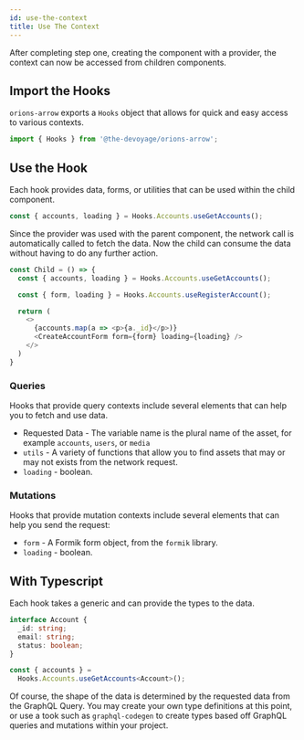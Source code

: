 ```yaml
---
id: use-the-context
title: Use The Context
---
```


After completing step one, creating the component with a provider, the context can now be accessed from children components. 

## Import the Hooks

`orions-arrow` exports a `Hooks` object that allows for quick and easy access to various contexts. 

```js
import { Hooks } from '@the-devoyage/orions-arrow';
```

## Use the Hook

Each hook provides data, forms, or utilities that can be used within the child component.

```js
const { accounts, loading } = Hooks.Accounts.useGetAccounts();
```

Since the provider was used with the parent component, the network call is automatically called to fetch the data. Now the child can consume the data without having to do any further action.

```js
const Child = () => {
  const { accounts, loading } = Hooks.Accounts.useGetAccounts();

  const { form, loading } = Hooks.Accounts.useRegisterAccount();

  return (
    <>
      {accounts.map(a => <p>{a._id}</p>)}
      <CreateAccountForm form={form} loading={loading} />
    </>
  )
}
```

### Queries

Hooks that provide query contexts include several elements that can help you to fetch and use data.

- Requested Data - The variable name is the plural name of the asset, for example `accounts`, `users`, or `media`
- `utils` - A variety of functions that allow you to find assets that may or may not exists from the network request.
- `loading` - boolean.

### Mutations

Hooks that provide mutation contexts include several elements that can help you send the request:

- `form` - A Formik form object, from the `formik` library.
- `loading` - boolean. 

## With Typescript

Each hook takes a generic and can provide the types to the data.

```ts
interface Account {
  _id: string;
  email: string;
  status: boolean;
}

const { accounts } =
  Hooks.Accounts.useGetAccounts<Account>();
```

Of course, the shape of the data is determined by the requested data from the GraphQL Query. You may create your own type definitions at this point, or use a took such as `graphql-codegen` to create types based off GraphQL queries and mutations within your project. 
